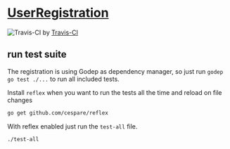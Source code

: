 # [UserRegistration](https://alveary-user-registration.herokuapp.com/)

![Travis-CI](https://travis-ci.org/alveary/user-registration.svg) by [Travis-CI](https://travis-ci.org/alveary/user-registration)

## run test suite

The registration is using Godep as dependency manager,
so just run `godep go test ./...` to run all included tests.

Install `reflex` when you want to run the tests all the time and reload on file changes

```sh
go get github.com/cespare/reflex
```

With reflex enabled just run the `test-all` file.

```sh
./test-all
```
